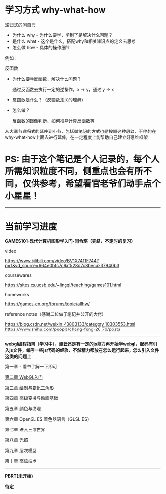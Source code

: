 
# 学习方式 why-what-how

递归式的问自己
- 为什么 why - 为什么要学，学到了是解决什么问题？
- 是什么 what - 这个是什么，搭配why和相关知识点的定义去思考
- 怎么做 how - 具体的操作细节

例如：

反函数
- 为什么要学反函数，解决什么问题？ 

    通过反函数去执行一定的逆操作。x -> y，通过 y -> x

- 反函数是什么？（反函数定义的理解）

- 怎么做？

    反函数的图像判断、如何推导计算反函数等


从大章节递归式的延伸到小节，包括做笔记的方式也是按照这种思路，不停的在why-what-how上面去进行延伸，在一定程度上能帮助自己建立好思维框架


# PS: 由于这个笔记是个人记录的，每个人所需知识粒度不同，侧重点也会有所不同，仅供参考，希望看官老爷们动手点个小星星！

---------------------

# 当前学习进度
**GAMES101-现代计算机图形学入门-闫令琪（完结，不定时的复习）**

video 

https://www.bilibili.com/video/BV1X7411F744?p=1&vd_source=664e0bfc7c9af528d7c8beca337940b3

coursewares

https://sites.cs.ucsb.edu/~lingqi/teaching/games101.html

homeworks

https://games-cn.org/forums/topic/allhw/

reference notes（感谢二位做了笔记并公开的大佬）

https://blog.csdn.net/weixin_43803133/category_10303553.html
https://www.zhihu.com/people/cheng-feng-28-76/posts

-----------------------------

**webgl编程指南（学习中），建议还是有一定的js能力再开始学webgl，起码有引入js文件，编写一些js代码的经验，不然精力都放在怎么运行起来，怎么引入文件这类的问题上**

第一章 - 看书了解一下即可

[第二章 WebGL入门](./chap02/README.md)

[第三章 绘制与变化三角形](./chap03/README.md)

第四章 高级变换与动画基础

第五章 颜色与纹理

第六章 OpenGL ES 着色器语言（GLSL ES）

第七章 进入三维世界

第八章 光照

第九章 层次模型

第十章 高级技术

-------------------
**PBRT(未开始)**


**待定**